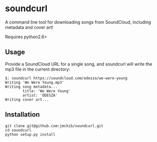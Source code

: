 soundcurl
=========

A command line tool for downloading songs from SoundCloud, including metadata and cover art!

Requires python2.6+

Usage
------

Provide a SoundCloud URL for a single song, and soundcurl will write the mp3 file in the current directory:
```
$: soundcurl https://soundcloud.com/odesza/we-were-young
Writing 'We Were Young.mp3'
Writing song metadata...
        title: 'We Were Young'
        artist: 'ODESZA'
Writing cover art...
```

Installation
------

```Shell
git clone git@github.com:jmckib/soundcurl.git
cd soundcurl
python setup.py install
```
